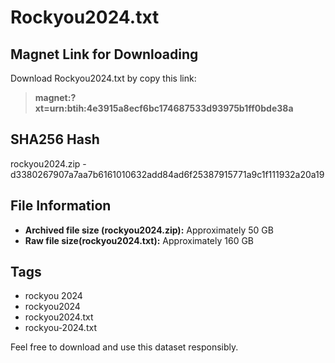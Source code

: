 
# Rockyou2024.txt

## Magnet Link for Downloading
Download Rockyou2024.txt by copy this link: 

> **magnet:?xt=urn:btih:4e3915a8ecf6bc174687533d93975b1ff0bde38a**
 
## SHA256 Hash
rockyou2024.zip - 
d3380267907a7aa7b6161010632add84ad6f25387915771a9c1f111932a20a19

 
## File Information
- **Archived file size (rockyou2024.zip):** Approximately 50 GB
- **Raw file size(rockyou2024.txt):** Approximately 160 GB

## Tags
- rockyou 2024
- rockyou2024
- rockyou2024.txt
- rockyou-2024.txt

Feel free to download and use this dataset responsibly.
